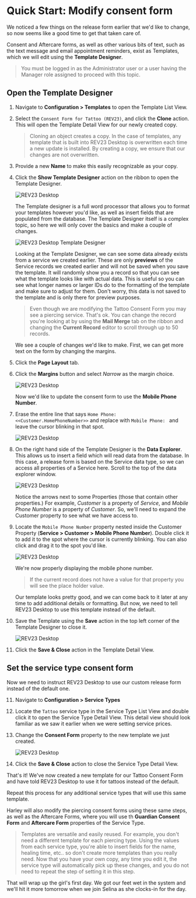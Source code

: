 # Quick Start: Modify consent form

We noticed a few things on the release form earlier that we'd like to change, so now seems like a good time to get that taken care of.

Consent and Aftercare forms, as well as other various bits of text, such as the text message and email appointment reminders, exist as Templates, which we will edit using the **Template Designer**.

> You must be logged in as the Administrator user or a user having the Manager role assigned to proceed with this topic.

## Open the Template Designer

1. Navigate to **Configuration > Templates** to open the Template List View.

2. Select the `Consent Form for Tattoo (REV23)`, and click the **Clone** action. This will open the Template Detail View for our newly created copy.
   > Cloning an object creates a copy. In the case of templates, any template that is built into REV23 Desktop is overwritten each time a new update is installed. By creating a copy, we ensure that our changes are not overwritten.

3. Provide a new **Name** to make this easily recognizable as your copy.

4. Click the **Show Template Designer** action on the ribbon to open the Template Designer.

    ![REV23 Desktop](img/template_detail_view_show_template_designer.png)

    The Template designer is a full word processor that allows you to format your templates however you'd like, as well as insert fields that are populated from the database. The Template Designer itself is a complex topic, so here we will only cover the basics and make a couple of changes.

    ![REV23 Desktop Template Designer](img/template_designer_tattoo_consent_form.png)

    Looking at the Template Designer, we can see some data already exists from a service we created earlier. These are only **previews** of the Service records we created earlier and will not be saved when you save the template. It will randomly show you a record so that you can see what the template looks like with actual data. This is useful so you can see what longer names or larger IDs do to the formatting of the template and make sure to adjust for them. Don't worry, this data is not saved to the template and is only there for preview purposes.

    > Even though we are modifying the Tattoo Consent Form you may see a piercing service. That's ok. You can change the record you're looking at by using the **Mail Merge** tab on the ribbon and changing the **Current Record** editor to scroll through up to 50 records. 

    We see a couple of changes we'd like to make. First, we can get more text on the form by changing the margins.

5. Click the **Page Layout** tab.
   
6. Click the **Margins** button and select *Narrow* as the margin choice.

    ![REV23 Desktop](img/template_designer_margins.png)

    Now we'd like to update the consent form to use the **Mobile Phone Number**.
    
7. Erase the entire line that says `Home Phone: <<Customer.HomePhoneNumber>>` and replace with `Mobile Phone: ` and leave the cursor blinking in that spot.
   
    ![REV23 Desktop](img/template_designer_tattoo_consent_form_erase_home_phone.png)

8. On the right hand side of the Template Designer is the **Data Explorer**. This allows us to insert a field which will read data from the database. In this case, a release form is based on the Service data type, so we can access all properties of a Service here. Scroll to the top of the data explorer window.

    ![REV23 Desktop](img/template_designer_data_explorer.png)

    Notice the arrows next to some Properties (those that contain other properties.) For example, *Customer* is a property of *Service*, and *Mobile Phone Number* is a property of *Customer*. So, we'll need to expand the Customer property to see what we have access to.

9. Locate the `Mobile Phone Number` property nested inside the Customer Property (**Service > Customer > Mobile Phone Number**). Double click it to add it to the spot where the cursor is currently blinking. You can also click and drag it to the spot you'd like.

    ![REV23 Desktop](img/template_designer_tattoo_consent_form_add_mobile_phone.png)

    We're now properly displaying the mobile phone number.

    > If the current record does not have a value for that property you will see the place holder value.

    Our template looks pretty good, and we can come back to it later at any time to add additional details or formatting. But now, we need to tell REV23 Desktop to use this template instead of the default.

9. Save the Template using the **Save** action in the top left corner of the Template Designer to close it.

    ![REV23 Desktop](img/template_designer_save.png)

10.  Click the **Save & Close** action in the Template Detail View.

## Set the service type consent form

Now we need to instruct REV23 Desktop to use our custom release form instead of the default one.
    
11.  Navigate to **Configuration > Service Types**

12.  Locate the `Tattoo` service type in the Service Type List View and double click it to open the Service Type Detail View. This detail view should look familiar as we saw it earlier when we were setting service prices.

13. Change the **Consent Form** property to the new template we just created.

    ![REV23 Desktop](img/service_type_detail_view_consent_form.png)
    
14. Click the **Save & Close** action to close the Service Type Detail View.

That's it! We've now created a new template for our Tattoo Consent Form and have told REV23 Desktop to use it for tattoos instead of the default.

Repeat this process for any additional service types that will use this same template.

Harley will also modify the piercing consent forms using these same steps, as well as the Aftercare Forms, where you will use th **Guardian Consent Form** and **Aftercare Form** properties of the Service Type.

> Templates are versatile and easily reused. For example, you don't need a different template for each piercing type. Using the values from each service type, you're able to insert fields for the name, healing time, etc.. so don't create more templates than you really need. Now that you have your own copy, any time you edit it, the service type will automatically pick up these changes, and you do not need to repeat the step of setting it in this step.

That will wrap up the girl's first day. We got our feet wet in the system and we'll hit it more tomorrow when we join Selina as she clocks-in for the day.